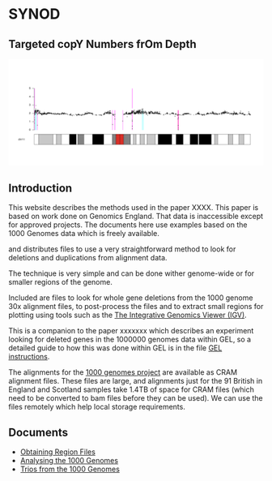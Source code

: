 
# SYNOD

## Targeted copY Numbers frOm Depth


![Relative Depths in Chromosome 11](docs/chr11.png "chromosome 11 depth")

## Introduction

This website describes the methods used in the paper XXXX.  This paper is based on work
done on Genomics England.  That data is inaccessible except for approved projects.  The documents here
use examples based on the 1000 Genomes data which is freely available.

  and distributes files to use
a very straightforward method to look for deletions and duplications
from alignment data.

The technique is very simple and can be done wither genome-wide or for smaller regions of the genome.

Included are files to look for whole gene deletions from the 1000 genome
30x alignment files, to post-process the files and to extract small regions
for plotting using tools such as the [The Integrative Genomics Viewer (IGV)](https://software.broadinstitute.org/software/igv/).

This is a companion to the paper xxxxxxx which describes an experiment looking for deleted genes in the 1000000 genomes data
within GEL, so a detailed guide to how this was done within GEL is in the file 
[GEL instructions](docs/GEL.md).

The alignments for the [1000 genomes project](https://www.internationalgenome.org/data-portal/sample) are available as CRAM alignment files.  These files are large, and alignments
just for the 91 British in England and Scotland samples take 1.4TB
of space for CRAM files (which need to be converted to bam files
before they can be used).  We can use the files remotely which help
local storage requirements.


## Documents

* [Obtaining Region Files](docs/regions.md)
* [Analysing the 1000 Genomes](docs/1000_Genomes.md)
* [Trios from the 1000 Genomes](docs/1K_Genomes_trios.md)
